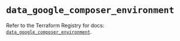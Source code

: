 # `data_google_composer_environment`

Refer to the Terraform Registry for docs: [`data_google_composer_environment`](https://registry.terraform.io/providers/hashicorp/google/5.16.0/docs/data-sources/composer_environment).
